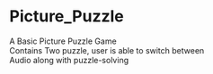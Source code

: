 # Picture_Puzzle
A Basic Picture Puzzle Game<br />
Contains Two puzzle, user is able to switch between<br />
Audio along with puzzle-solving<br />

